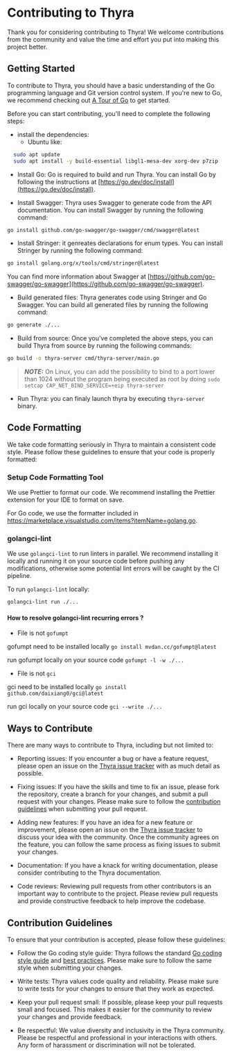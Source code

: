# Contributing to Thyra

Thank you for considering contributing to Thyra! We welcome contributions from the community and value the time and effort you put into making this project better.

## Getting Started

To contribute to Thyra, you should have a basic understanding of the Go programming language and Git version control system. If you're new to Go, we recommend checking out [A Tour of Go](https://tour.golang.org/welcome/1) to get started.

Before you can start contributing, you'll need to complete the following steps:
- install the dependencies:
  - Ubuntu like:
```bash
  sudo apt update
  sudo apt install -y build-essential libgl1-mesa-dev xorg-dev p7zip
```
- Install Go: Go is required to build and run Thyra. You can install Go by following the instructions at [https://go.dev/doc/install](https://go.dev/doc/install).

- Install Swagger: Thyra uses Swagger to generate code from the API documentation. You can install Swagger by running the following command:

```bash
go install github.com/go-swagger/go-swagger/cmd/swagger@latest
```
- Install Stringer: it genreates declarations for enum types. You can install Stringer by running the following command:
```bash 
go install golang.org/x/tools/cmd/stringer@latest
```

You can find more information about Swagger at [https://github.com/go-swagger/go-swagger](https://github.com/go-swagger/go-swagger).

- Build generated files: Thyra generates code using Stringer and Go Swagger. You can build all generated files by running the following command:

```bash 
go generate ./...
```

- Build from source: Once you've completed the above steps, you can build Thyra from source by running the following commands:

```bash
go build -o thyra-server cmd/thyra-server/main.go
```

> **_NOTE:_** On Linux, you can add the possibility to bind to a port lower than 1024 without the program being executed as root by doing `sudo setcap CAP_NET_BIND_SERVICE=+eip thyra-server`

- Run Thyra: you can finaly launch thyra by executing `thyra-server` binary.

## Code Formatting

We take code formatting seriously in Thyra to maintain a consistent code style. Please follow these guidelines to ensure that your code is properly formatted:

### Setup Code Formatting Tool

We use Prettier to format our code. We recommend installing the Prettier extension for your IDE to format on save.

For Go code, we use the formatter included in https://marketplace.visualstudio.com/items?itemName=golang.go.

### golangci-lint

We use `golangci-lint` to run linters in parallel. We recommend installing it locally and running it on your source code before pushing any modifications, otherwise some potential lint errors will be caught by the CI pipeline.

To run `golangci-lint` locally:
```bash 
golangci-lint run ./...
```
#### How to resolve golangci-lint recurring errors ?

- File is not `gofumpt`

gofumpt need to be installed locally `go install mvdan.cc/gofumpt@latest`

run gofumpt locally on your source code `gofumpt -l -w ./...`

- File is not `gci`

gci need to be installed locally `go install github.com/daixiang0/gci@latest`

run gci locally on your source code `gci --write ./...`


## Ways to Contribute

There are many ways to contribute to Thyra, including but not limited to:

- Reporting issues: If you encounter a bug or have a feature request, please open an issue on the [Thyra issue tracker](https://github.com/massalabs/thyra/issues) with as much detail as possible.

- Fixing issues: If you have the skills and time to fix an issue, please fork the repository, create a branch for your changes, and submit a pull request with your changes. Please make sure to follow the [contribution guidelines](#contribution-guidelines) when submitting your pull request.

- Adding new features: If you have an idea for a new feature or improvement, please open an issue on the [Thyra issue tracker](https://github.com/massalabs/thyra/issues) to discuss your idea with the community. Once the community agrees on the feature, you can follow the same process as fixing issues to submit your changes.

- Documentation: If you have a knack for writing documentation, please consider contributing to the Thyra documentation.

- Code reviews: Reviewing pull requests from other contributors is an important way to contribute to the project. Please review pull requests and provide constructive feedback to help improve the codebase.

## Contribution Guidelines

To ensure that your contribution is accepted, please follow these guidelines:

- Follow the Go coding style guide: Thyra follows the standard [Go coding style guide](https://google.github.io/styleguide/go/guide) and [best practices](https://go.dev/doc/effective_go). Please make sure to follow the same style when submitting your changes.

- Write tests: Thyra values code quality and reliability. Please make sure to write tests for your changes to ensure that they work as expected.

- Keep your pull request small: If possible, please keep your pull requests small and focused. This makes it easier for the community to review your changes and provide feedback.

- Be respectful: We value diversity and inclusivity in the Thyra community. Please be respectful and professional in your interactions with others. Any form of harassment or discrimination will not be tolerated.
